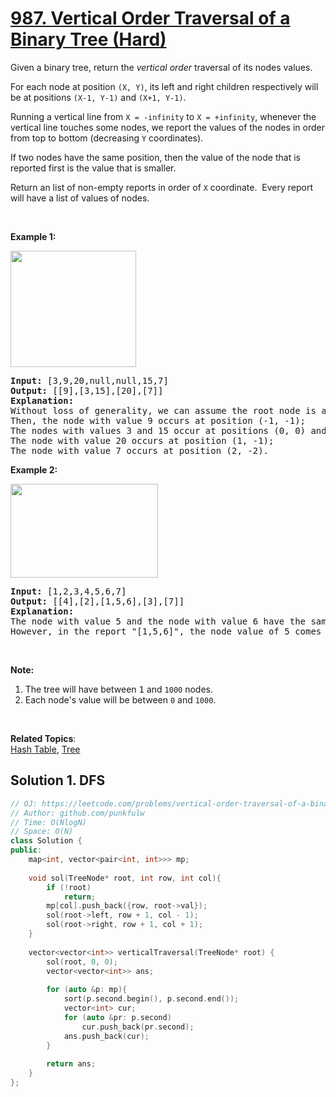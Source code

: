 # [987. Vertical Order Traversal of a Binary Tree (Hard)](https://leetcode.com/problems/vertical-order-traversal-of-a-binary-tree/)

<p>Given a binary tree, return the <em>vertical order</em> traversal of its nodes&nbsp;values.</p>

<p>For each node at position <code>(X, Y)</code>, its left and right children respectively&nbsp;will be at positions <code>(X-1, Y-1)</code> and <code>(X+1, Y-1)</code>.</p>

<p>Running a vertical line from <code>X = -infinity</code> to <code>X = +infinity</code>, whenever the vertical line touches some nodes, we report the values of the nodes in order from top to bottom (decreasing <code>Y</code> coordinates).</p>

<p>If two nodes have the same position, then the value of the node that is reported first is the value that is smaller.</p>

<p>Return an list&nbsp;of non-empty reports in order of <code>X</code> coordinate.&nbsp; Every report will have a list of values of nodes.</p>

<p>&nbsp;</p>

<p><strong>Example 1:</strong></p>

<p><img alt="" src="https://assets.leetcode.com/uploads/2019/01/31/1236_example_1.PNG" style="width: 201px; height: 186px;"></p>

<div>
<pre><strong>Input: </strong><span id="example-input-1-1">[3,9,20,null,null,15,7]</span>
<strong>Output: </strong><span id="example-output-1">[[9],[3,15],[20],[7]]</span>
<strong>Explanation: </strong>
Without loss of generality, we can assume the root node is at position (0, 0):
Then, the node with value 9 occurs at position (-1, -1);
The nodes with values 3 and 15 occur at positions (0, 0) and (0, -2);
The node with value 20 occurs at position (1, -1);
The node with value 7 occurs at position (2, -2).
</pre>

<div>
<p><strong>Example 2:</strong></p>

<p><strong><img alt="" src="https://assets.leetcode.com/uploads/2019/01/31/tree2.png" style="width: 236px; height: 150px;"></strong></p>

<pre><strong>Input: </strong><span id="example-input-2-1">[1,2,3,4,5,6,7]</span>
<strong>Output: </strong><span id="example-output-2">[[4],[2],[1,5,6],[3],[7]]</span>
<strong>Explanation: </strong>
The node with value 5 and the node with value 6 have the same position according to the given scheme.
However, in the report "[1,5,6]", the node value of 5 comes first since 5 is smaller than 6.
</pre>

<p>&nbsp;</p>
</div>

<p><strong>Note:</strong></p>

<ol>
	<li>The tree will have between <font face="monospace">1</font>&nbsp;and <code>1000</code> nodes.</li>
	<li>Each node's value will be between <code>0</code> and <code>1000</code>.</li>
</ol>
</div>

<div>
<div>&nbsp;</div>
</div>


**Related Topics**:  
[Hash Table](https://leetcode.com/tag/hash-table/), [Tree](https://leetcode.com/tag/tree/)

## Solution 1. DFS


```cpp
// OJ: https://leetcode.com/problems/vertical-order-traversal-of-a-binary-tree/
// Author: github.com/punkfulw
// Time: O(NlogN)
// Space: O(N)
class Solution {
public:
    map<int, vector<pair<int, int>>> mp;
    
    void sol(TreeNode* root, int row, int col){
        if (!root)
            return;
        mp[col].push_back({row, root->val});
        sol(root->left, row + 1, col - 1);
        sol(root->right, row + 1, col + 1);
    }
    
    vector<vector<int>> verticalTraversal(TreeNode* root) {
        sol(root, 0, 0);    
        vector<vector<int>> ans;
        
        for (auto &p: mp){
            sort(p.second.begin(), p.second.end());
            vector<int> cur;
            for (auto &pr: p.second)
                cur.push_back(pr.second);
            ans.push_back(cur);
        } 
        
        return ans;
    }
};
```
